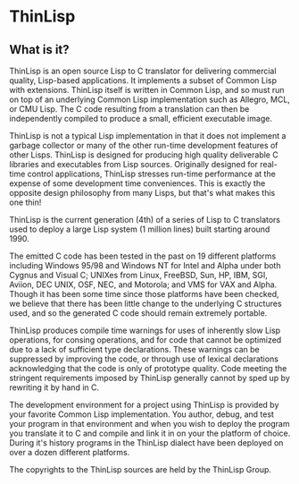 # ThinLisp

##  What is it?

ThinLisp is an open source Lisp to C translator for delivering commercial
quality, Lisp-based applications.  It implements a subset of Common Lisp with
extensions.  ThinLisp itself is written in Common Lisp, and so must run on top
of an underlying Common Lisp implementation such as Allegro, MCL, or CMU Lisp.
The C code resulting from a translation can then be independently compiled to
produce a small, efficient executable image.

ThinLisp is not a typical Lisp implementation in that it does not implement a
garbage collector or many of the other run-time development features of other
Lisps.  ThinLisp is designed for producing high quality deliverable C libraries
and executables from Lisp sources.  Originally designed for real-time control
applications, ThinLisp stresses run-time performance at the expense of some
development time conveniences.  This is exactly the opposite design philosophy
from many Lisps, but that's what makes this one thin!

ThinLisp is the current generation (4th) of a series of Lisp to C
translators used to deploy a large Lisp system (1 million lines) built
starting around 1990.

The emitted C code has been tested in the past on 19 different platforms
including Windows 95/98 and Windows NT for Intel and Alpha under both Cygnus and
Visual C; UNIXes from Linux, FreeBSD, Sun, HP, IBM, SGI, Aviion, DEC UNIX, OSF,
NEC, and Motorola; and VMS for VAX and Alpha.  Though it has been some time
since those platforms have been checked, we believe that there has been little
change to the underlying C structures used, and so the generated C code should
remain extremely portable.

ThinLisp produces compile time warnings for uses of inherently slow
Lisp operations, for consing operations, and for code that cannot be optimized
due to a lack of sufficient type declarations.  These warnings can be suppressed
by improving the code, or through use of lexical declarations acknowledging that
the code is only of prototype quality.  Code meeting the stringent requirements
imposed by ThinLisp generally cannot by sped up by rewriting it by hand in C.

The development environment for a project using ThinLisp is provided by
your favorite Common Lisp implementation.  You author, debug, and test
your program in that environment and when you wish to deploy the program
you translate it to C and compile and link it in on your the platform of
choice.  During it's history programs in the ThinLisp dialect have been
deployed on over a dozen different platforms.

The copyrights to the ThinLisp sources are held by the ThinLisp Group.

